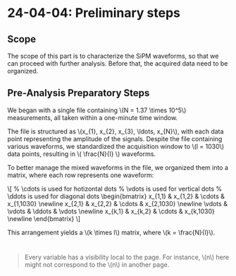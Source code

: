 # 24-04-04: Preliminary steps
## Scope
The scope of this part is to characterize the SiPM waveforms, so that we can proceed with further analysis. Before that, the acquired data need to be organized.

## Pre-Analysis Preparatory Steps
We began with a single file containing \\(N = 1.37 \times 10^5\\) measurements, all taken within a one-minute time window.

The file is structured as \\(x_{1}, x_{2}, x_{3}, \ldots, x_{N}\\), with each data point representing the amplitude of the signals. Despite the file containing various waveforms, we standardized the acquisition window to \\(l = 1030\\) data points, resulting in \\( \frac{N}{l} \\) waveforms.

To better manage the mixed waveforms in the file, we organized them into a matrix, where each row represents one waveform:


\\[
    % \cdots is used for hotizontal dots
    % \vdots is used for vertical dots
    % \ddots is used for diagonal dots
    \begin{bmatrix}
    x_{1,1} & x_{1,2} & \cdots & x_{1,1030} \newline
    x_{2,1} & x_{2,2} & \cdots & x_{2,1030} \newline
    \vdots & \vdots & \ddots & \vdots \newline
    x_{k,1} & x_{k,2} & \cdots & x_{k,1030} \newline
    \end{bmatrix}
\\]

This arrangement yields a \\(k \times l\\) matrix, where \\(k = \frac{N}{l}\\).
#
> Every variable has a visibility local to the page. For instance, \\(n\\) here might not correspond to the \\(n\\) in another page.